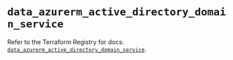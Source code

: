 # `data_azurerm_active_directory_domain_service`

Refer to the Terraform Registry for docs: [`data_azurerm_active_directory_domain_service`](https://registry.terraform.io/providers/hashicorp/azurerm/4.25.0/docs/data-sources/active_directory_domain_service).
